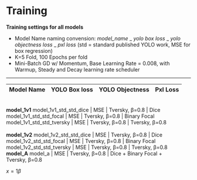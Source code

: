 # Training 
**Training settings for all models**

- Model Name naming convension: _model_name_ _ _yolo box loss_ _ _yolo objectness loss_ _ _pxl loss_
(std =  standard published YOLO work, MSE for box regression)
- K=5 Fold, 100 Epochs per fold
- Mini-Batch GD w/ Momentum, Base Learning Rate = 0.008, with Warmup, Steady and Decay learning rate scheduler

---
Model Name                  | YOLO Box loss | YOLO Objectness       | Pxl Loss
| :-- | --: | --: | --: |
<br> **model_1v1**
model_1v1_std_std_dice      | MSE           | Tversky, β=0.8        | Dice
model_1v1_std_std_focal     | MSE           | Tversky, β=0.8        | Binary Focal
model_1v1_std_std_tversky   | MSE           | Tversky, β=0.8        | Tversky, β=0.8  
<br> **model_1v2**
model_1v2_std_std_dice      | MSE | Tversky, β=0.8 | Dice
model_1v2_std_std_focal     | MSE | Tversky, β=0.8 | Binary Focal
model_1v2_std_std_tversky   | MSE | Tversky, β=0.8 | Tversky, β=0.8
<br> **model_A**
model_a | MSE | Tversky, β=0.8 | Dice + Binary Focal + <br /> Tversky, β=0.8

$x=1\beta$
